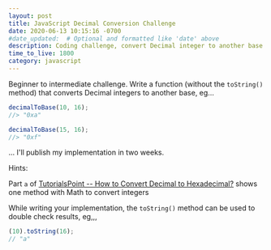 ```yaml
---
layout: post
title: JavaScript Decimal Conversion Challenge
date: 2020-06-13 10:15:16 -0700
#date_updated:  # Optional and formatted like 'date' above
description: Coding challenge, convert Decimal integer to another base
time_to_live: 1800
category: javascript
---
```




Beginner to intermediate challenge. Write a function (without the `toString()` method) that converts Decimal integers to another base, eg...


```javascript
decimalToBase(10, 16);
//> "0xa"

decimalToBase(15, 16);
//> "0xf"
```


... I'll publish my implementation in two weeks.


Hints:


Part `a` of [TutorialsPoint -- How to Convert Decimal to Hexadecimal?](https://www.tutorialspoint.com/how-to-convert-decimal-to-hexadecimal) shows one method with Math to convert integers

While writing your implementation, the `toString()` method can be used to double check results, eg,,,


```javascript
(10).toString(16);
// "a"
```
